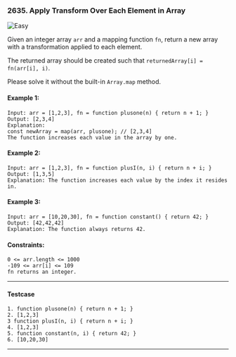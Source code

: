 ### 2635. Apply Transform Over Each Element in Array

![Easy](https://img.shields.io/badge/easy-brightgreen?style=flat)

Given an integer array `arr` and a mapping function `fn`, return a new array with a transformation applied to each element.

The returned array should be created such that `returnedArray[i] = fn(arr[i], i)`.

Please solve it without the built-in `Array.map` method.

#### Example 1:

```text
Input: arr = [1,2,3], fn = function plusone(n) { return n + 1; }
Output: [2,3,4]
Explanation:
const newArray = map(arr, plusone); // [2,3,4]
The function increases each value in the array by one. 
```

#### Example 2:

```text
Input: arr = [1,2,3], fn = function plusI(n, i) { return n + i; }
Output: [1,3,5]
Explanation: The function increases each value by the index it resides in.
```

#### Example 3:

```text
Input: arr = [10,20,30], fn = function constant() { return 42; }
Output: [42,42,42]
Explanation: The function always returns 42.
```

#### Constraints:

```text
0 <= arr.length <= 1000
-109 <= arr[i] <= 109
fn returns an integer.
```

<hr>

#### Testcase

```text
1. function plusone(n) { return n + 1; }
2. [1,2,3]
3 function plusI(n, i) { return n + i; }
4. [1,2,3]
5. function constant(n, i) { return 42; }
6. [10,20,30]
```

<hr>
